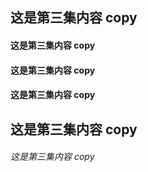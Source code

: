 ## 这是第三集内容 copy
#### 这是第三集内容 copy
#### 这是第三集内容 copy
#### 这是第三集内容 copy
## 这是第三集内容 copy
###### 这是第三集内容 copy